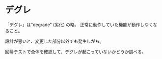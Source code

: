# デグレ

「デグレ」は"degrade" (劣化) の略。
正常に動作していた機能が動作しなくなること。

設計が悪いと、変更した部分以外でも発生しがち。

回帰テストで全体を確認して、デグレが起こっていないかどうか調べる。
